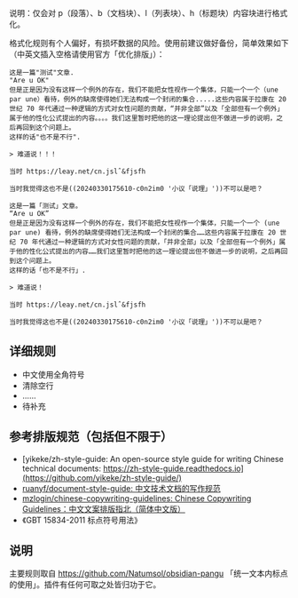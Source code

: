 说明：仅会对 p（段落）、b（文档块）、l（列表块）、h（标题块）内容块进行格式化。

格式化规则有个人偏好，有损坏数据的风险。使用前建议做好备份，简单效果如下（中英文插入空格请使用官方「优化排版」）：

```
这是一篇"测试"文章.
"Are u OK"
但是正是因为没有这样一个例外的存在，我们不能把女性视作一个集体，只能一个一个（une par une）看待，例外的缺席使得她们无法构成一个封闭的集合.....这些内容属于拉康在 20 世纪 70 年代通过一种逻辑的方式对女性问题的贡献，“并非全部”以及「全部但有一个例外」属于他的性化公式提出的内容。。。。我们这里暂时把他的这一理论提出但不做进一步的说明，之后再回到这个问题上。
这样的话"也不是不行".

> 难道说！！！

当时 https://leay.net/cn.jslˆ&fjsfh

当时我觉得这也不是((20240330175610-c0n2im0 '小议「说理」'))不可以是吧？
```

```
这是一篇「测试」文章。
“Are u OK”
但是正是因为没有这样一个例外的存在，我们不能把女性视作一个集体，只能一个一个 (une par une) 看待，例外的缺席使得她们无法构成一个封闭的集合……这些内容属于拉康在 20 世纪 70 年代通过一种逻辑的方式对女性问题的贡献，「并非全部」以及「全部但有一个例外」属于他的性化公式提出的内容……我们这里暂时把他的这一理论提出但不做进一步的说明，之后再回到这个问题上。
这样的话「也不是不行」.

> 难道说！

当时 https://leay.net/cn.jslˆ&fjsfh

当时我觉得这也不是((20240330175610-c0n2im0 '小议「说理」'))不可以是吧？
```

## 详细规则

- 中文使用全角符号
- 清除空行
- ……
- 待补充

## 参考排版规范（包括但不限于）

- [yikeke/zh-style-guide: An open-source style guide for writing Chinese technical documents: https://zh-style-guide.readthedocs.io](https://github.com/yikeke/zh-style-guide/)
- [ruanyf/document-style-guide: 中文技术文档的写作规范](https://github.com/ruanyf/document-style-guide)
- [mzlogin/chinese-copywriting-guidelines: Chinese Copywriting Guidelines：中文文案排版指北（简体中文版）](https://github.com/mzlogin/chinese-copywriting-guidelines)
- 《GBT 15834-2011 标点符号用法》

## 说明

主要规则取自 https://github.com/Natumsol/obsidian-pangu 「统一文本内标点的使用」。插件有任何可取之处皆归功于它。
